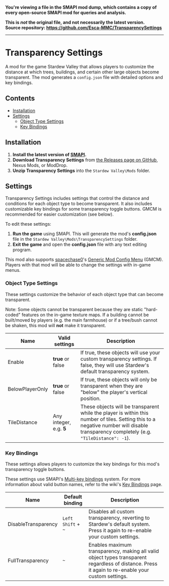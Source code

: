 **You're viewing a file in the SMAPI mod dump, which contains a copy of every open-source SMAPI mod
for queries and analysis.**

**This is _not_ the original file, and not necessarily the latest version.**  
**Source repository: https://github.com/Esca-MMC/TransparencySettings**

----

# Transparency Settings
 A mod for the game Stardew Valley that allows players to customize the distance at which trees, buildings, and certain other large objects become transparent. The mod generates a `config.json` file with detailed options and key bindings.

## Contents
* [Installation](#installation)
* [Settings](#settings)
    * [Object Type Settings](#object-type-settings)
    * [Key Bindings](#key-bindings)


## Installation
1. **Install the latest version of [SMAPI](https://smapi.io/).**
2. **Download Transparency Settings** from [the Releases page on GitHub](https://github.com/Esca-MMC/TransparencySettings/releases), Nexus Mods, or ModDrop.
3. **Unzip Transparency Settings** into the `Stardew Valley\Mods` folder.

## Settings
Transparency Settings includes settings that control the distance and conditions for each object type to become transparent. It also includes customizable key bindings for some transparency toggle buttons. GMCM is recommended for easier customization (see below).

To edit these settings:

1. **Run the game** using SMAPI. This will generate the mod's **config.json** file in the `Stardew Valley\Mods\TransparencySettings` folder.
2. **Exit the game** and open the **config.json** file with any text editing program.

This mod also supports [spacechase0](https://github.com/spacechase0)'s [Generic Mod Config Menu](https://spacechase0.com/mods/stardew-valley/generic-mod-config-menu/) (GMCM). Players with that mod will be able to change the settings with in-game menus.

### Object Type Settings
These settings customize the behavior of each object type that can become transparent.

Note: Some objects cannot be transparent because they are static "hard-coded" features on the in-game texture maps. If a building cannot be built/moved by players (e.g. the main farmhouse) or if a tree/bush cannot be shaken, this mod will **not** make it transparent.

Name | Valid settings | Description
-----|----------------|------------
Enable | **true** or false | If true, these objects will use your custom transparency settings. If false, they will use Stardew's default transparency system.
BelowPlayerOnly | **true** or false | If true, these objects will only be transparent when they are "below" the player's vertical position.
TileDistance | Any integer, e.g. **5** | These objects will be transparent while the player is within this number of tiles. Setting this to a negative number will disable transparency completely (e.g. `"TileDistance": -1`).

### Key Bindings
These settings allows players to customize the key bindings for this mod's transparency toggle buttons.

These settings use SMAPI's [Multi-key bindings](https://stardewvalleywiki.com/Modding:Player_Guide/Key_Bindings#Multi-key_bindings) system. For more information about valid button names, refer to the wiki's [Key Bindings](https://stardewvalleywiki.com/Modding:Player_Guide/Key_Bindings) page.

Name | Default binding | Description
-----|-----------------|------------
DisableTransparency | `Left Shift` + `~` | Disables all custom transparency, reverting to Stardew's default system. Press it again to re-enable your custom settings.
FullTransparency | `~` | Enables maximum transparency, making all valid object types transparent regardless of distance. Press it again to re-enable your custom settings.
